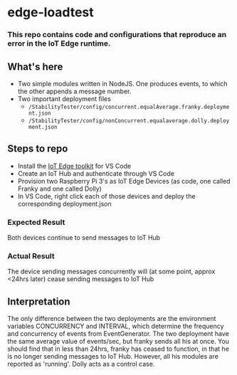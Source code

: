 # edge-loadtest

### This repo contains code and configurations that reproduce an error in the IoT Edge runtime.

## What's here

* Two simple modules written in NodeJS. One produces events, to which the other appends a message number.
* Two important deployment files
  * `/StabilityTester/config/concurrent.equalAverage.franky.deployment.json`
  * `/StabilityTester/config/nonConcurrent.equalaverage.dolly.deployment.json`

## Steps to repo

* Install the [IoT Edge toolkit](https://marketplace.visualstudio.com/items?itemName=vsciot-vscode.azure-iot-toolkit) for VS Code
* Create an IoT Hub and authenticate through VS Code
* Provision two Raspberry Pi 3's as IoT Edge Devices (as code, one called Franky and one called Dolly)
* In VS Code, right click each of those devices and deploy the corresponding deployment.json

### Expected Result

Both devices continue to send messages to IoT Hub

### Actual Result

The device sending messages concurrently will (at some point, approx <24hrs later) cease sending messages to IoT Hub

## Interpretation

The only difference between the two deployments are the environment variables CONCURRENCY and INTERVAL, which determine the frequency and concurrency of events from EventGenerator. The two deployment have the same average value of events/sec, but franky sends all his at once. You should find that in less than 24hrs, franky has ceased to function, in that he is no longer sending messages to IoT Hub. However, all his modules are reported as 'running'. Dolly acts as a control case.
